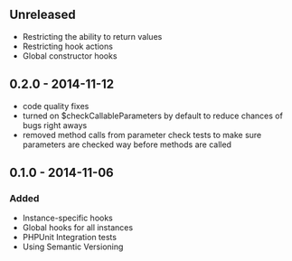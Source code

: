 ## Unreleased
- Restricting the ability to return values
- Restricting hook actions
- Global constructor hooks

## 0.2.0 - 2014-11-12
- code quality fixes 
- turned on $checkCallableParameters by default to reduce chances of bugs right aways 
- removed method calls from parameter check tests to make sure parameters are checked way before methods are called

## 0.1.0 - 2014-11-06
### Added
- Instance-specific hooks
- Global hooks for all instances
- PHPUnit Integration tests
- Using Semantic Versioning